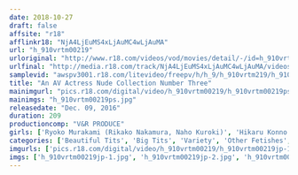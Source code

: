 ```yaml
---
date: 2018-10-27
draft: false
affsite: "r18"
afflinkr18: "NjA4LjEuMS4xLjAuMC4wLjAuMA"
url: "h_910vrtm00219"
urloriginal: "http://www.r18.com/videos/vod/movies/detail/-/id=h_910vrtm00219"
urlfinal: "http://media.r18.com/track/NjA4LjEuMS4xLjAuMC4wLjAuMA/videos/vod/movies/detail/-/id=h_910vrtm00219"
samplevid: "awspv3001.r18.com/litevideo/freepv/h/h_9/h_910vrtm219/h_910vrtm219_dmb_w.mp4"
title: "An AV Actress Nude Collection Number Three"
mainimgurl: "pics.r18.com/digital/video/h_910vrtm00219/h_910vrtm00219ps.jpg"
mainimgs: "h_910vrtm00219ps.jpg"
releasedate: "Dec. 09, 2016"
duration: 209
productioncomp: "V&R PRODUCE"
girls: ['Ryoko Murakami (Rikako Nakamura, Naho Kuroki)', 'Hikaru Konno', 'Hibiki Otsuki', 'Nozomi Hatzuki', 'Ayako Kano', 'Saki Mizumi', 'Mao Hamasaki', 'Kurea Hasumi', 'Yui Oba', 'Asahi Mizuno']
categories: ['Beautiful Tits', 'Big Tits', 'Variety', 'Other Fetishes', 'Genital Close-Up', 'Hi-Def']
imgurls: ['pics.r18.com/digital/video/h_910vrtm00219/h_910vrtm00219jp-1.jpg', 'pics.r18.com/digital/video/h_910vrtm00219/h_910vrtm00219jp-2.jpg', 'pics.r18.com/digital/video/h_910vrtm00219/h_910vrtm00219jp-3.jpg', 'pics.r18.com/digital/video/h_910vrtm00219/h_910vrtm00219jp-4.jpg', 'pics.r18.com/digital/video/h_910vrtm00219/h_910vrtm00219jp-5.jpg', 'pics.r18.com/digital/video/h_910vrtm00219/h_910vrtm00219jp-6.jpg', 'pics.r18.com/digital/video/h_910vrtm00219/h_910vrtm00219jp-7.jpg', 'pics.r18.com/digital/video/h_910vrtm00219/h_910vrtm00219jp-8.jpg', 'pics.r18.com/digital/video/h_910vrtm00219/h_910vrtm00219jp-9.jpg', 'pics.r18.com/digital/video/h_910vrtm00219/h_910vrtm00219jp-10.jpg', 'pics.r18.com/digital/video/h_910vrtm00219/h_910vrtm00219jp-11.jpg', 'pics.r18.com/digital/video/h_910vrtm00219/h_910vrtm00219jp-12.jpg', 'pics.r18.com/digital/video/h_910vrtm00219/h_910vrtm00219jp-13.jpg', 'pics.r18.com/digital/video/h_910vrtm00219/h_910vrtm00219jp-14.jpg', 'pics.r18.com/digital/video/h_910vrtm00219/h_910vrtm00219jp-15.jpg', 'pics.r18.com/digital/video/h_910vrtm00219/h_910vrtm00219jp-16.jpg', 'pics.r18.com/digital/video/h_910vrtm00219/h_910vrtm00219jp-17.jpg', 'pics.r18.com/digital/video/h_910vrtm00219/h_910vrtm00219jp-18.jpg', 'pics.r18.com/digital/video/h_910vrtm00219/h_910vrtm00219jp-19.jpg', 'pics.r18.com/digital/video/h_910vrtm00219/h_910vrtm00219jp-20.jpg']
imgs: ['h_910vrtm00219jp-1.jpg', 'h_910vrtm00219jp-2.jpg', 'h_910vrtm00219jp-3.jpg', 'h_910vrtm00219jp-4.jpg', 'h_910vrtm00219jp-5.jpg', 'h_910vrtm00219jp-6.jpg', 'h_910vrtm00219jp-7.jpg', 'h_910vrtm00219jp-8.jpg', 'h_910vrtm00219jp-9.jpg', 'h_910vrtm00219jp-10.jpg', 'h_910vrtm00219jp-11.jpg', 'h_910vrtm00219jp-12.jpg', 'h_910vrtm00219jp-13.jpg', 'h_910vrtm00219jp-14.jpg', 'h_910vrtm00219jp-15.jpg', 'h_910vrtm00219jp-16.jpg', 'h_910vrtm00219jp-17.jpg', 'h_910vrtm00219jp-18.jpg', 'h_910vrtm00219jp-19.jpg', 'h_910vrtm00219jp-20.jpg']
---
```

